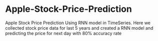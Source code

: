 # Apple-Stock-Price-Prediction
Apple Stock Price Prediction Using RNN model in TimeSeries. Here we collected stock price data for last 5 years and created a RNN model and predicting the price for next day with 80% accuracy rate
